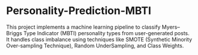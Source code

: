 # Personality-Prediction-MBTI

This project implements a machine learning pipeline to classify Myers–Briggs Type Indicator (MBTI) personality types from user-generated posts. It handles class imbalance using techniques like SMOTE (Synthetic Minority Over-sampling Technique), Random UnderSampling, and Class Weights.

